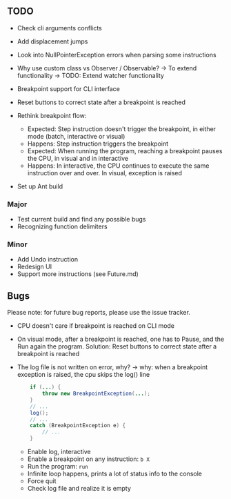 ## TODO

- Check cli arguments conflicts
- Add displacement jumps
- Look into NullPointerException errors when parsing some instructions
- Why use custom class vs Observer / Observable? -> To extend functionality -> TODO: Extend watcher functionality

- Breakpoint support for CLI interface
- Reset buttons to correct state after a breakpoint is reached
- Rethink breakpoint flow:

    * Expected: Step instruction doesn't trigger the breakpoint, in either mode (batch, interactive or visual)
    * Happens: Step instruction triggers the breakpoint
    * Expected: When running the program, reaching a breakpoint pauses the CPU, in visual and in interactive
    * Happens: In interactive, the CPU continues to execute the same instruction over and over. In visual, exception is raised

- Set up Ant build


### Major
- Test current build and find any possible bugs
- Recognizing function delimiters

### Minor
- Add Undo instruction
- Redesign UI
- Support more instructions (see Future.md)

## Bugs

Please note: for future bug reports, please use the issue tracker.

- CPU doesn't care if breakpoint is reached on CLI mode
- On visual mode, after a breakpoint is reached, one has to Pause, and the Run again the program. Solution:
Reset buttons to correct state after a breakpoint is reached
- The log file is not written on error, why? -> why: when a breakpoint exception is raised, the cpu skips the log() line

    ```java
        if (...) {
            throw new BreakpointException(...);
        }
        // ...
        log();
        // ...
        catch (BreakpointException e) {
            // ...
        }
    ```

    * Enable log, interactive
    * Enable a breakpoint on any instruction: `b X`
    * Run the program: `run`
    * Infinite loop happens, prints a lot of status info to the console
    * Force quit
    * Check log file and realize it is empty